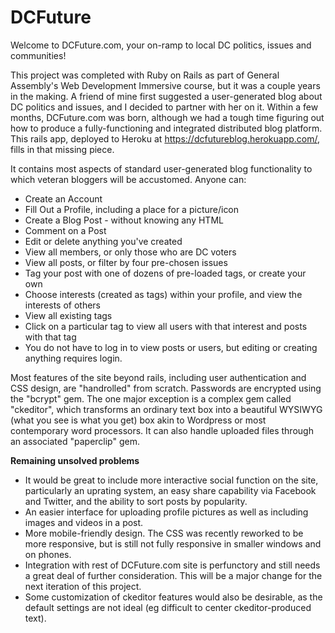 # DCFuture

Welcome to DCFuture.com, your on-ramp to local DC politics, issues and communities!

This project was completed with Ruby on Rails as part of General Assembly's Web Development Immersive course, but it was a couple years in the making. A friend of mine first suggested a user-generated blog about DC politics and issues, and I decided to partner with her on it. Within a few months, DCFuture.com was born, although we had a tough time figuring out how to produce a fully-functioning and integrated distributed blog platform. This rails app, deployed to Heroku at https://dcfutureblog.herokuapp.com/, fills in that missing piece.

It contains most aspects of standard user-generated blog functionality to which veteran bloggers will be accustomed. Anyone can:
* Create an Account
* Fill Out a Profile, including a place for a picture/icon
* Create a Blog Post - without knowing any HTML
* Comment on a Post
* Edit or delete anything you've created
* View all members, or only those who are DC voters
* View all posts, or filter by four pre-chosen issues
* Tag your post with one of dozens of pre-loaded tags, or create your own
* Choose interests (created as tags) within your profile, and view the interests of others
* View all existing tags
* Click on a particular tag to view all users with that interest and posts with that tag
* You do not have to log in to view posts or users, but editing or creating anything requires login.

Most features of the site beyond rails, including user authentication and CSS design, are "handrolled" from scratch. Passwords are encrypted using the "bcrypt" gem. The one major exception is a complex gem called "ckeditor", which transforms an ordinary text box into a beautiful WYSIWYG (what you see is what you get) box akin to Wordpress or most contemporary word processors. It can also handle uploaded files through an associated "paperclip" gem.

**Remaining unsolved problems**
* It would be great to include more interactive social function on the site, particularly an uprating system, an easy share capability via Facebook and Twitter, and the ability to sort posts by popularity.
* An easier interface for uploading profile pictures as well as including images and videos in a post.
* More mobile-friendly design. The CSS was recently reworked to be more responsive, but is still not fully responsive in smaller windows and on phones.
* Integration with rest of DCFuture.com site is perfunctory and still needs a great deal of further consideration. This will be a major change for the next iteration of this project.
* Some customization of ckeditor features would also be desirable, as the default settings are not ideal (eg difficult to center ckeditor-produced text).
